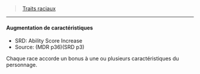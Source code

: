 ﻿---
!GenericItem
Name: Augmentation de caractéristiques
Id: races_hd.md#augmentation-de-caractéristiques
ParentLink: races_hd.md#traits-raciaux
ParentName: Traits raciaux
NameLevel: 4
AltName: Ability Score Increase
Source: (MDR p36)(SRD p3)
Attributes: {}
---
> [Traits raciaux](hd_races_traits_raciaux.md)

---

#### Augmentation de caractéristiques

- SRD: Ability Score Increase
- Source: (MDR p36)(SRD p3)

Chaque race accorde un bonus à une ou plusieurs caractéristiques du personnage.

